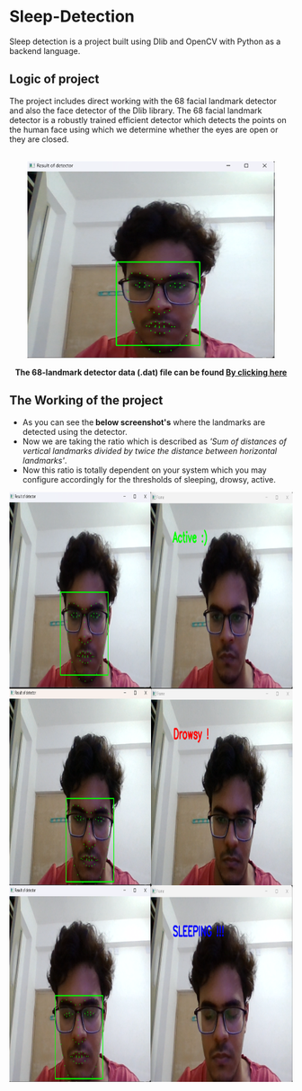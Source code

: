 # Sleep-Detection
Sleep detection is a project built using Dlib and OpenCV with Python as a backend language.

## Logic of project
The project includes direct working with the 68 facial landmark detector and also the face detector of the Dlib library.
The 68 facial landmark detector is a robustly trained efficient detector which detects the points on the human face using which 
we determine whether the eyes are open or they are closed.</br></br>
<div align = "center">
  <img src="Drowsiness/Screenshot 2023-09-27 230205.png" align="center" height="350"><br><br>
<b>The 68-landmark detector data (.dat) file can be found <a href="https://www.kaggle.com/datasets/sergiovirahonda/shape-predictor-68-face-landmarksdat/"> By clicking here</a></B>
</div>

## The Working of the project
<ul><li>As you can see the<b> below screenshot's</b> where the landmarks are detected using the detector.
<li>Now we are taking the ratio which is described as <i>'Sum of distances of vertical landmarks divided by twice the distance between horizontal landmarks'</i>.
<li>Now this ratio is totally dependent on your system which you may configure accordingly for the thresholds of sleeping, drowsy, active.</ul>
<p><img src="Drowsiness/Screenshot 2023-09-27 230204.png" align="center" height="350">
<img src="Drowsiness/Screenshot 2023-09-27 230336.png" align="center" height="350">
<img src="Drowsiness/Screenshot 2023-09-27 230433.png" align="center" height="350">
